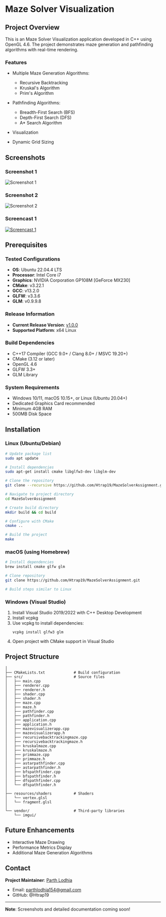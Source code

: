 # Maze Solver Visualization

## Project Overview

This is an Maze Solver Visualization application developed in C++ using OpenGL 4.6. The project demonstrates maze generation and pathfinding algorithms with real-time rendering.

### Features

- Multiple Maze Generation Algorithms:
  - Recursive Backtracking
  - Kruskal's Algorithm
  - Prim's Algorithm 

- Pathfinding Algorithms:
  - Breadth-First Search (BFS)
  - Depth-First Search (DFS)
  - A* Search Algorithm

- Visualization
- Dynamic Grid Sizing

## Screenshots

### Screenshot 1
![Screenshot 1](screenshots/Screenshot1.png)

### Screenshot 2
![Screenshot 2](screenshots/Screenshot2.png)

### Screencast 1
[![Screencast 1](screenshots/Screenshot2.png)](screenshots/Screencast1.webm)

## Prerequisites

### Tested Configurations
- **OS**: Ubuntu 22.04.4 LTS
- **Processor**: Intel Core i7
- **Graphics**: NVIDIA Corporation GP108M [GeForce MX230]
- **CMake**: v3.22.1
- **GCC**: v13.2.0
- **GLFW**: v3.3.6
- **GLM**: v0.9.9.8

### Release Information
- **Current Release Version**: [v1.0.0](https://github.com/Htrap19/MazeSolverAssignment/releases/tag/v1.0.0)
- **Supported Platform**: x64 Linux

### Build Dependencies
- C++17 Compiler (GCC 9.0+ / Clang 8.0+ / MSVC 19.20+)
- CMake (3.12 or later)
- OpenGL 4.6
- GLFW 3.3+
- GLM Library

### System Requirements
- Windows 10/11, macOS 10.15+, or Linux (Ubuntu 20.04+)
- Dedicated Graphics Card recommended
- Minimum 4GB RAM
- 500MB Disk Space

## Installation

### Linux (Ubuntu/Debian)
```bash
# Update package list
sudo apt update

# Install dependencies
sudo apt-get install cmake libglfw3-dev libglm-dev

# Clone the repository
git clone --recursive https://github.com/Htrap19/MazeSolverAssignment.git

# Navigate to project directory
cd MazeSolverAssignment

# Create build directory
mkdir build && cd build

# Configure with CMake
cmake ..

# Build the project
make
```

### macOS (using Homebrew)
```bash
# Install dependencies
brew install cmake glfw glm

# Clone repository
git clone https://github.com/Htrap19/MazeSolverAssignment.git

# Build steps similar to Linux
```

### Windows (Visual Studio)
1. Install Visual Studio 2019/2022 with C++ Desktop Development
2. Install vcpkg
3. Use vcpkg to install dependencies:
   ```
   vcpkg install glfw3 glm
   ```
4. Open project with CMake support in Visual Studio

## Project Structure
```
│
├── CMakeLists.txt             # Build configuration
├── src/                       # Source files
│   ├── main.cpp
│   ├── renderer.cpp
│   ├── renderer.h
│   ├── shader.cpp
│   ├── shader.h
│   ├── maze.cpp
│   ├── maze.h
│   ├── pathfinder.cpp
│   ├── pathfinder.h
│   ├── application.cpp
│   ├── application.h
│   ├── mazevisualizerapp.cpp
│   ├── mazevisualizerapp.h
│   ├── recursivebacktrackingmaze.cpp
│   ├── recursivebacktrackingmaze.h
│   ├── kruskalmaze.cpp
│   ├── kruskalmaze.h
│   ├── primmaze.cpp
│   ├── primmaze.h
│   ├── astarpathfinder.cpp
│   ├── astarpathfinder.h
│   ├── bfspathfinder.cpp
│   ├── bfspathfinder.h
│   ├── dfspathfinder.cpp
│   └── dfspathfinder.h
│
├── resources/shaders          # Shaders
│   └── vertex.glsl
│   └── fragment.glsl
│
└── vendor/                    # Third-party libraries
    └── imgui/
```

## Future Enhancements
- Interactive Maze Drawing
- Performance Metrics Display
- Additional Maze Generation Algorithms

## Contact

**Project Maintainer**: [Parth Lodhia](https://www.linkedin.com/in/parth-lodhia-a284a020b/)
- Email: parthlodhia154@gmail.com
- GitHub: @Htrap19

---

**Note**: Screenshots and detailed documentation coming soon!
